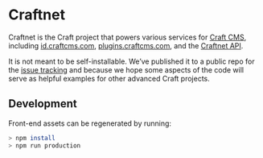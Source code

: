 # Craftnet

Craftnet is the Craft project that powers various services for [Craft CMS](https://craftcms.com), including [id.craftcms.com](https://id.craftcms.com), [plugins.craftcms.com](https://plugins.craftcms.com), and the [Craftnet API](https://docs.api.craftcms.com).

It is not meant to be self-installable. We’ve published it to a public repo for the [issue tracking](https://github.com/pixelandtonic/craftnet/issues) and because we hope some aspects of the code will serve as helpful examples for other advanced Craft projects.

## Development

Front-end assets can be regenerated by running:

```bash
> npm install
> npm run production
```

